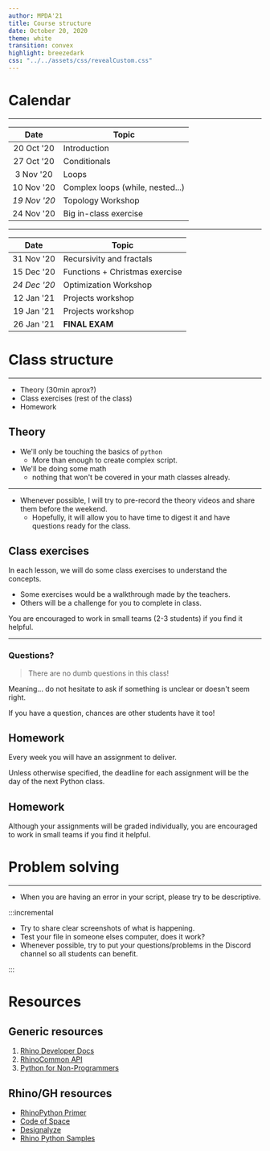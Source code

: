 ```yaml
---
author: MPDA'21
title: Course structure
date: October 20, 2020
theme: white
transition: convex
highlight: breezedark
css: "../../assets/css/revealCustom.css"
---
```


# Calendar

---

|     Date     | Topic                            |
| :----------: | -------------------------------- |
|  20 Oct '20  | Introduction                     |
|  27 Oct '20  | Conditionals                     |
|  3 Nov '20   | Loops                            |
|  10 Nov '20  | Complex loops (while, nested...) |
| _19 Nov '20_ | Topology Workshop                |
|  24 Nov '20  | Big in-class exercise            |

---

|     Date     | Topic                          |
| :----------: | ------------------------------ |
|  31 Nov '20  | Recursivity and fractals       |
|  15 Dec '20  | Functions + Christmas exercise |
| _24 Dec '20_ | Optimization Workshop          |
|  12 Jan '21  | Projects workshop              |
|  19 Jan '21  | Projects workshop              |
|  26 Jan '21  | **FINAL EXAM**                 |

# Class structure

---

- Theory (30min aprox?)
- Class exercises (rest of the class)
- Homework

## Theory

- We'll only be touching the basics of `python`
  - More than enough to create complex script.
- We'll be doing some math
  - nothing that won't be covered in your math classes already.

---

- Whenever possible, I will try to pre-record the theory videos and share them before the weekend.
  - Hopefully, it will allow you to have time to digest it and have questions ready for the class.

## Class exercises

In each lesson, we will do some class exercises to understand the concepts.

- Some exercises would be a walkthrough made by the teachers.
- Others will be a challenge for you to complete in class.

You are encouraged to work in small teams (2-3 students) if you find it helpful.

---

### Questions?

> There are no dumb questions in this class!

Meaning... do not hesitate to ask if something is unclear or doesn't seem right.

If you have a question, chances are other students have it too!

## Homework

Every week you will have an assignment to deliver.

Unless otherwise specified, the deadline for each assignment will be the day of the next Python class.

## Homework

Although your assignments will be graded individually, you are encouraged to work in small teams if you find it helpful.

# Problem solving

---

- When you are having an error in your script, please try to be descriptive.

:::incremental

- Try to share clear screenshots of what is happening.
- Test your file in someone elses computer, does it work?
- Whenever possible, try to put your questions/problems in the Discord channel so all students can benefit.

:::

# Resources

## Generic resources

1. [Rhino Developer Docs](https://developer.rhino3d.com/guides/)
2. [RhinoCommon API](https://developer.rhino3d.com/api/RhinoCommon/html/R_Project_RhinoCommon.htm)
3. [Python for Non-Programmers](https://wiki.python.org/moin/BeginnersGuide/NonProgrammers)

## Rhino/GH resources

- [RhinoPython Primer](https://www.rhino3d.com/download/ironpython/5.0/rhinopython101)
- [Code of Space](https://codeofspace.com/tutorials/)
- [Designalyze](http://designalyze.com/course/intro-scripting-python-rhino)
- [Rhino Python Samples](https://developer.rhino3d.com/samples/#rhinopython)
